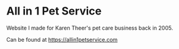 All in 1 Pet Service
================

Website I made for Karen Theer's pet care business back in 2005.

Can be found at https://allin1petservice.com
